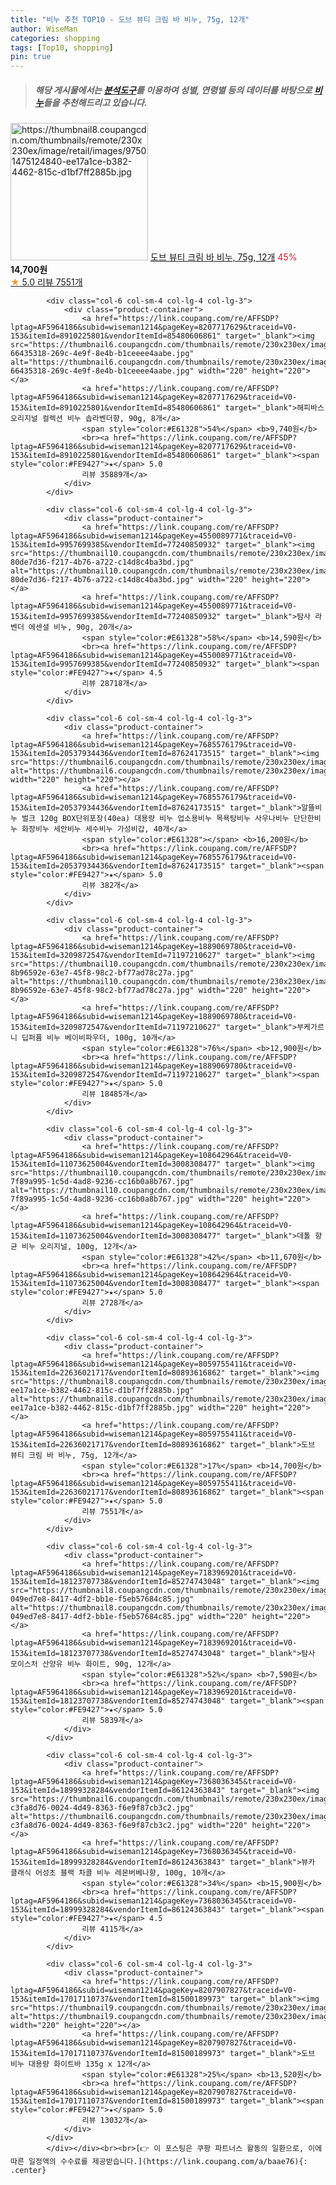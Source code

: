 ```yaml
---
title: "비누 추천 TOP10 - 도브 뷰티 크림 바 비누, 75g, 12개"
author: WiseMan
categories: shopping
tags: [Top10, shopping]
pin: true
---
```


> ##### 해당 게시물에서는 [**분석도구**](https://itemscout.io/)를 이용하여 **성별**, **연령별** 등의 데이터를 바탕으로 [**비누**](https://link.coupang.com/a/baae76)들을 추천해드리고 있습니다.
<div class="container"><div class="row">
            <div class="col-6 col-sm-4 col-lg-4 col-lg-3">
                <div class="product-container">
                    <a href="https://link.coupang.com/re/AFFSDP?lptag=AF5964186&subid=wiseman1214&pageKey=8059755411&traceid=V0-153&itemId=22636021717&vendorItemId=80893616862" target="_blank"><img src="https://thumbnail8.coupangcdn.com/thumbnails/remote/230x230ex/image/retail/images/97501475124840-ee17a1ce-b382-4462-815c-d1bf7ff2885b.jpg" alt="https://thumbnail8.coupangcdn.com/thumbnails/remote/230x230ex/image/retail/images/97501475124840-ee17a1ce-b382-4462-815c-d1bf7ff2885b.jpg" width="220" height="220"></a>
                    <a href="https://link.coupang.com/re/AFFSDP?lptag=AF5964186&subid=wiseman1214&pageKey=8059755411&traceid=V0-153&itemId=22636021717&vendorItemId=80893616862" target="_blank">도브 뷰티 크림 바 비누, 75g, 12개</a>
                    <span style="color:#E61328">45%</span> <b>14,700원</b>
                    <br><a href="https://link.coupang.com/re/AFFSDP?lptag=AF5964186&subid=wiseman1214&pageKey=8059755411&traceid=V0-153&itemId=22636021717&vendorItemId=80893616862" target="_blank"><span style="color:#FE9427">★</span> 5.0
                    리뷰 7551개</a>
                </div>
            </div>
            
            <div class="col-6 col-sm-4 col-lg-4 col-lg-3">
                <div class="product-container">
                    <a href="https://link.coupang.com/re/AFFSDP?lptag=AF5964186&subid=wiseman1214&pageKey=8207717629&traceid=V0-153&itemId=8910225801&vendorItemId=85480606861" target="_blank"><img src="https://thumbnail6.coupangcdn.com/thumbnails/remote/230x230ex/image/retail/images/7188944962618137-66435318-269c-4e9f-8e4b-b1ceeee4aabe.jpg" alt="https://thumbnail6.coupangcdn.com/thumbnails/remote/230x230ex/image/retail/images/7188944962618137-66435318-269c-4e9f-8e4b-b1ceeee4aabe.jpg" width="220" height="220"></a>
                    <a href="https://link.coupang.com/re/AFFSDP?lptag=AF5964186&subid=wiseman1214&pageKey=8207717629&traceid=V0-153&itemId=8910225801&vendorItemId=85480606861" target="_blank">해피바스 오리지널 컬렉션 비누 솝라벤더향, 90g, 8개</a>
                    <span style="color:#E61328">54%</span> <b>9,740원</b>
                    <br><a href="https://link.coupang.com/re/AFFSDP?lptag=AF5964186&subid=wiseman1214&pageKey=8207717629&traceid=V0-153&itemId=8910225801&vendorItemId=85480606861" target="_blank"><span style="color:#FE9427">★</span> 5.0
                    리뷰 35889개</a>
                </div>
            </div>
            
            <div class="col-6 col-sm-4 col-lg-4 col-lg-3">
                <div class="product-container">
                    <a href="https://link.coupang.com/re/AFFSDP?lptag=AF5964186&subid=wiseman1214&pageKey=4550089771&traceid=V0-153&itemId=9957699385&vendorItemId=77240850932" target="_blank"><img src="https://thumbnail10.coupangcdn.com/thumbnails/remote/230x230ex/image/retail/images/4032204744428587-80de7d36-f217-4b76-a722-c14d8c4ba3bd.jpg" alt="https://thumbnail10.coupangcdn.com/thumbnails/remote/230x230ex/image/retail/images/4032204744428587-80de7d36-f217-4b76-a722-c14d8c4ba3bd.jpg" width="220" height="220"></a>
                    <a href="https://link.coupang.com/re/AFFSDP?lptag=AF5964186&subid=wiseman1214&pageKey=4550089771&traceid=V0-153&itemId=9957699385&vendorItemId=77240850932" target="_blank">탐사 라벤더 에센셜 비누, 90g, 20개</a>
                    <span style="color:#E61328">58%</span> <b>14,590원</b>
                    <br><a href="https://link.coupang.com/re/AFFSDP?lptag=AF5964186&subid=wiseman1214&pageKey=4550089771&traceid=V0-153&itemId=9957699385&vendorItemId=77240850932" target="_blank"><span style="color:#FE9427">★</span> 4.5
                    리뷰 28718개</a>
                </div>
            </div>
            
            <div class="col-6 col-sm-4 col-lg-4 col-lg-3">
                <div class="product-container">
                    <a href="https://link.coupang.com/re/AFFSDP?lptag=AF5964186&subid=wiseman1214&pageKey=7685576179&traceid=V0-153&itemId=20537934436&vendorItemId=87624173515" target="_blank"><img src="https://thumbnail6.coupangcdn.com/thumbnails/remote/230x230ex/image/vendor_inventory/dcc0/775f60c8acc6514ef76b57d016b4828d73b68c1e7f4926998955c89af446.png" alt="https://thumbnail6.coupangcdn.com/thumbnails/remote/230x230ex/image/vendor_inventory/dcc0/775f60c8acc6514ef76b57d016b4828d73b68c1e7f4926998955c89af446.png" width="220" height="220"></a>
                    <a href="https://link.coupang.com/re/AFFSDP?lptag=AF5964186&subid=wiseman1214&pageKey=7685576179&traceid=V0-153&itemId=20537934436&vendorItemId=87624173515" target="_blank">알뜰비누 벌크 120g BOX단위포장(40ea) 대용량 비누 업소용비누 목욕탕비누 사우나비누 단단한비누 화장비누 세안비누 세수비누 가성비갑, 40개</a>
                    <span style="color:#E61328"></span> <b>16,200원</b>
                    <br><a href="https://link.coupang.com/re/AFFSDP?lptag=AF5964186&subid=wiseman1214&pageKey=7685576179&traceid=V0-153&itemId=20537934436&vendorItemId=87624173515" target="_blank"><span style="color:#FE9427">★</span> 5.0
                    리뷰 382개</a>
                </div>
            </div>
            
            <div class="col-6 col-sm-4 col-lg-4 col-lg-3">
                <div class="product-container">
                    <a href="https://link.coupang.com/re/AFFSDP?lptag=AF5964186&subid=wiseman1214&pageKey=1889069780&traceid=V0-153&itemId=3209872547&vendorItemId=71197210627" target="_blank"><img src="https://thumbnail10.coupangcdn.com/thumbnails/remote/230x230ex/image/retail/images/2873109181146271-8b96592e-63e7-45f8-98c2-bf77ad78c27a.jpg" alt="https://thumbnail10.coupangcdn.com/thumbnails/remote/230x230ex/image/retail/images/2873109181146271-8b96592e-63e7-45f8-98c2-bf77ad78c27a.jpg" width="220" height="220"></a>
                    <a href="https://link.coupang.com/re/AFFSDP?lptag=AF5964186&subid=wiseman1214&pageKey=1889069780&traceid=V0-153&itemId=3209872547&vendorItemId=71197210627" target="_blank">부케가르니 딥퍼퓸 비누 베이비파우더, 100g, 10개</a>
                    <span style="color:#E61328">76%</span> <b>12,900원</b>
                    <br><a href="https://link.coupang.com/re/AFFSDP?lptag=AF5964186&subid=wiseman1214&pageKey=1889069780&traceid=V0-153&itemId=3209872547&vendorItemId=71197210627" target="_blank"><span style="color:#FE9427">★</span> 5.0
                    리뷰 18485개</a>
                </div>
            </div>
            
            <div class="col-6 col-sm-4 col-lg-4 col-lg-3">
                <div class="product-container">
                    <a href="https://link.coupang.com/re/AFFSDP?lptag=AF5964186&subid=wiseman1214&pageKey=108642964&traceid=V0-153&itemId=11073625004&vendorItemId=3008308477" target="_blank"><img src="https://thumbnail10.coupangcdn.com/thumbnails/remote/230x230ex/image/retail/images/5706104626568255-7f89a995-1c5d-4ad8-9236-cc16b0a8b767.jpg" alt="https://thumbnail10.coupangcdn.com/thumbnails/remote/230x230ex/image/retail/images/5706104626568255-7f89a995-1c5d-4ad8-9236-cc16b0a8b767.jpg" width="220" height="220"></a>
                    <a href="https://link.coupang.com/re/AFFSDP?lptag=AF5964186&subid=wiseman1214&pageKey=108642964&traceid=V0-153&itemId=11073625004&vendorItemId=3008308477" target="_blank">데톨 향균 비누 오리지널, 100g, 12개</a>
                    <span style="color:#E61328">42%</span> <b>11,670원</b>
                    <br><a href="https://link.coupang.com/re/AFFSDP?lptag=AF5964186&subid=wiseman1214&pageKey=108642964&traceid=V0-153&itemId=11073625004&vendorItemId=3008308477" target="_blank"><span style="color:#FE9427">★</span> 5.0
                    리뷰 2728개</a>
                </div>
            </div>
            
            <div class="col-6 col-sm-4 col-lg-4 col-lg-3">
                <div class="product-container">
                    <a href="https://link.coupang.com/re/AFFSDP?lptag=AF5964186&subid=wiseman1214&pageKey=8059755411&traceid=V0-153&itemId=22636021717&vendorItemId=80893616862" target="_blank"><img src="https://thumbnail8.coupangcdn.com/thumbnails/remote/230x230ex/image/retail/images/97501475124840-ee17a1ce-b382-4462-815c-d1bf7ff2885b.jpg" alt="https://thumbnail8.coupangcdn.com/thumbnails/remote/230x230ex/image/retail/images/97501475124840-ee17a1ce-b382-4462-815c-d1bf7ff2885b.jpg" width="220" height="220"></a>
                    <a href="https://link.coupang.com/re/AFFSDP?lptag=AF5964186&subid=wiseman1214&pageKey=8059755411&traceid=V0-153&itemId=22636021717&vendorItemId=80893616862" target="_blank">도브 뷰티 크림 바 비누, 75g, 12개</a>
                    <span style="color:#E61328">17%</span> <b>14,700원</b>
                    <br><a href="https://link.coupang.com/re/AFFSDP?lptag=AF5964186&subid=wiseman1214&pageKey=8059755411&traceid=V0-153&itemId=22636021717&vendorItemId=80893616862" target="_blank"><span style="color:#FE9427">★</span> 5.0
                    리뷰 7551개</a>
                </div>
            </div>
            
            <div class="col-6 col-sm-4 col-lg-4 col-lg-3">
                <div class="product-container">
                    <a href="https://link.coupang.com/re/AFFSDP?lptag=AF5964186&subid=wiseman1214&pageKey=7183969201&traceid=V0-153&itemId=18123707738&vendorItemId=85274743048" target="_blank"><img src="https://thumbnail8.coupangcdn.com/thumbnails/remote/230x230ex/image/retail/images/6496170141070195-049ed7e8-8417-4df2-bb1e-f5eb57684c85.jpg" alt="https://thumbnail8.coupangcdn.com/thumbnails/remote/230x230ex/image/retail/images/6496170141070195-049ed7e8-8417-4df2-bb1e-f5eb57684c85.jpg" width="220" height="220"></a>
                    <a href="https://link.coupang.com/re/AFFSDP?lptag=AF5964186&subid=wiseman1214&pageKey=7183969201&traceid=V0-153&itemId=18123707738&vendorItemId=85274743048" target="_blank">탐사 모이스처 산양유 비누 화이트, 90g, 12개</a>
                    <span style="color:#E61328">52%</span> <b>7,590원</b>
                    <br><a href="https://link.coupang.com/re/AFFSDP?lptag=AF5964186&subid=wiseman1214&pageKey=7183969201&traceid=V0-153&itemId=18123707738&vendorItemId=85274743048" target="_blank"><span style="color:#FE9427">★</span> 5.0
                    리뷰 5839개</a>
                </div>
            </div>
            
            <div class="col-6 col-sm-4 col-lg-4 col-lg-3">
                <div class="product-container">
                    <a href="https://link.coupang.com/re/AFFSDP?lptag=AF5964186&subid=wiseman1214&pageKey=7368036345&traceid=V0-153&itemId=18999328284&vendorItemId=86124363843" target="_blank"><img src="https://thumbnail6.coupangcdn.com/thumbnails/remote/230x230ex/image/retail/images/2882477149307423-c3fa8d76-0024-4d49-8363-f6e9f87cb3c2.jpg" alt="https://thumbnail6.coupangcdn.com/thumbnails/remote/230x230ex/image/retail/images/2882477149307423-c3fa8d76-0024-4d49-8363-f6e9f87cb3c2.jpg" width="220" height="220"></a>
                    <a href="https://link.coupang.com/re/AFFSDP?lptag=AF5964186&subid=wiseman1214&pageKey=7368036345&traceid=V0-153&itemId=18999328284&vendorItemId=86124363843" target="_blank">뷰카 클래식 어성초 블랙 차콜 비누 레몬버베나향, 100g, 10개</a>
                    <span style="color:#E61328">34%</span> <b>15,900원</b>
                    <br><a href="https://link.coupang.com/re/AFFSDP?lptag=AF5964186&subid=wiseman1214&pageKey=7368036345&traceid=V0-153&itemId=18999328284&vendorItemId=86124363843" target="_blank"><span style="color:#FE9427">★</span> 4.5
                    리뷰 4115개</a>
                </div>
            </div>
            
            <div class="col-6 col-sm-4 col-lg-4 col-lg-3">
                <div class="product-container">
                    <a href="https://link.coupang.com/re/AFFSDP?lptag=AF5964186&subid=wiseman1214&pageKey=8207907827&traceid=V0-153&itemId=17017110737&vendorItemId=81500189973" target="_blank"><img src="https://thumbnail9.coupangcdn.com/thumbnails/remote/230x230ex/image/vendor_inventory/a202/acb539dd27c4cfad1af662a1b8dd658356759ade0947da1e4f2e0ee02d38.jpg" alt="https://thumbnail9.coupangcdn.com/thumbnails/remote/230x230ex/image/vendor_inventory/a202/acb539dd27c4cfad1af662a1b8dd658356759ade0947da1e4f2e0ee02d38.jpg" width="220" height="220"></a>
                    <a href="https://link.coupang.com/re/AFFSDP?lptag=AF5964186&subid=wiseman1214&pageKey=8207907827&traceid=V0-153&itemId=17017110737&vendorItemId=81500189973" target="_blank">도브 비누 대용량 화이트바 135g x 12개</a>
                    <span style="color:#E61328">25%</span> <b>13,520원</b>
                    <br><a href="https://link.coupang.com/re/AFFSDP?lptag=AF5964186&subid=wiseman1214&pageKey=8207907827&traceid=V0-153&itemId=17017110737&vendorItemId=81500189973" target="_blank"><span style="color:#FE9427">★</span> 5.0
                    리뷰 13032개</a>
                </div>
            </div>
            </div></div><br><br>[👉 이 포스팅은 쿠팡 파트너스 활동의 일환으로, 이에 따른 일정액의 수수료를 제공받습니다.](https://link.coupang.com/a/baae76){: .center}